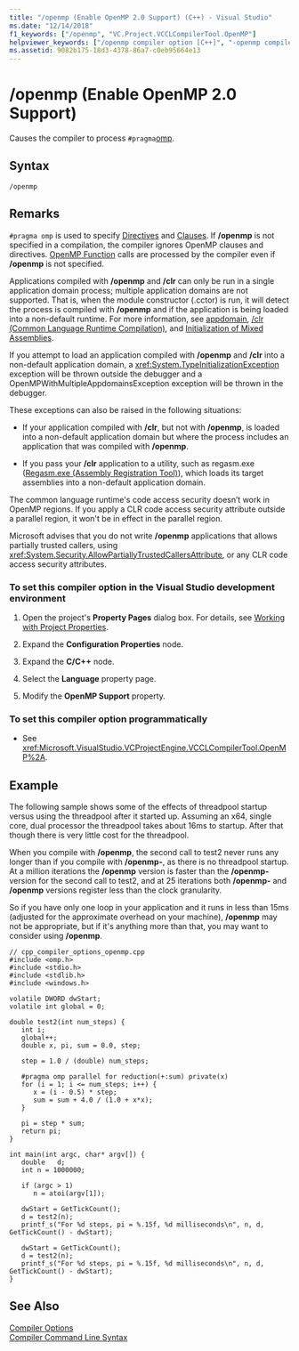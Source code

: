 ```yaml
---
title: "/openmp (Enable OpenMP 2.0 Support) (C++) - Visual Studio"
ms.date: "12/14/2018"
f1_keywords: ["/openmp", "VC.Project.VCCLCompilerTool.OpenMP"]
helpviewer_keywords: ["/openmp compiler option [C++]", "-openmp compiler option [C++]"]
ms.assetid: 9082b175-18d3-4378-86a7-c0eb95664e13
---
```

# /openmp (Enable OpenMP 2.0 Support)

Causes the compiler to process `#pragma`[omp](../../preprocessor/omp.md).

## Syntax

```
/openmp
```

## Remarks

`#pragma omp` is used to specify [Directives](../../parallel/openmp/reference/openmp-directives.md) and [Clauses](../../parallel/openmp/reference/openmp-clauses.md). If **/openmp** is not specified in a compilation, the compiler ignores OpenMP clauses and directives. [OpenMP Function](../../parallel/openmp/reference/openmp-functions.md) calls are processed by the compiler even if **/openmp** is not specified.

Applications compiled with **/openmp** and **/clr** can only be run in a single application domain process; multiple application domains are not supported. That is, when the module constructor (.cctor) is run, it will detect the process is compiled with **/openmp** and if the application is being loaded into a non-default runtime. For more information, see [appdomain](../../cpp/appdomain.md), [/clr (Common Language Runtime Compilation)](clr-common-language-runtime-compilation.md), and [Initialization of Mixed Assemblies](../../dotnet/initialization-of-mixed-assemblies.md).

If you attempt to load an application compiled with **/openmp** and **/clr** into a non-default application domain, a <xref:System.TypeInitializationException> exception will be thrown outside the debugger and a OpenMPWithMultipleAppdomainsException exception will be thrown in the debugger.

These exceptions can also be raised in the following situations:

- If your application compiled with **/clr**, but not with **/openmp**, is loaded into a non-default application domain but where the process includes an application that was compiled with **/openmp**.

- If you pass your **/clr** application to a utility, such as regasm.exe ([Regasm.exe (Assembly Registration Tool)](/dotnet/framework/tools/regasm-exe-assembly-registration-tool)), which loads its target assemblies into a non-default application domain.

The common language runtime's code access security doesn’t work in OpenMP regions. If you apply a CLR code access security attribute outside a parallel region, it won't be in effect in the parallel region.

Microsoft advises that you do not write **/openmp** applications that allows partially trusted callers, using <xref:System.Security.AllowPartiallyTrustedCallersAttribute>, or any CLR code access security attributes.

### To set this compiler option in the Visual Studio development environment

1. Open the project's **Property Pages** dialog box. For details, see [Working with Project Properties](../working-with-project-properties.md).

1. Expand the **Configuration Properties** node.

1. Expand the **C/C++** node.

1. Select the **Language** property page.

1. Modify the **OpenMP Support** property.

### To set this compiler option programmatically

- See <xref:Microsoft.VisualStudio.VCProjectEngine.VCCLCompilerTool.OpenMP%2A>.

## Example

The following sample shows some of the effects of threadpool startup versus using the threadpool after it started up. Assuming an x64, single core, dual processor the threadpool takes about 16ms to startup. After that though there is very little cost for the threadpool.

When you compile with **/openmp**, the second call to test2 never runs any longer than if you compile with **/openmp-**, as there is no threadpool startup. At a million iterations the **/openmp** version is faster than the **/openmp-** version for the second call to test2, and at 25 iterations both **/openmp-** and **/openmp** versions register less than the clock granularity.

So if you have only one loop in your application and it runs in less than 15ms (adjusted for the approximate overhead on your machine), **/openmp** may not be appropriate, but if it's anything more than that, you may want to consider using **/openmp**.

```
// cpp_compiler_options_openmp.cpp
#include <omp.h>
#include <stdio.h>
#include <stdlib.h>
#include <windows.h>

volatile DWORD dwStart;
volatile int global = 0;

double test2(int num_steps) {
   int i;
   global++;
   double x, pi, sum = 0.0, step;

   step = 1.0 / (double) num_steps;

   #pragma omp parallel for reduction(+:sum) private(x)
   for (i = 1; i <= num_steps; i++) {
      x = (i - 0.5) * step;
      sum = sum + 4.0 / (1.0 + x*x);
   }

   pi = step * sum;
   return pi;
}

int main(int argc, char* argv[]) {
   double   d;
   int n = 1000000;

   if (argc > 1)
      n = atoi(argv[1]);

   dwStart = GetTickCount();
   d = test2(n);
   printf_s("For %d steps, pi = %.15f, %d milliseconds\n", n, d, GetTickCount() - dwStart);

   dwStart = GetTickCount();
   d = test2(n);
   printf_s("For %d steps, pi = %.15f, %d milliseconds\n", n, d, GetTickCount() - dwStart);
}
```

## See Also

[Compiler Options](compiler-options.md)<br/>
[Compiler Command Line Syntax](../compiler-command-line-syntax.md)